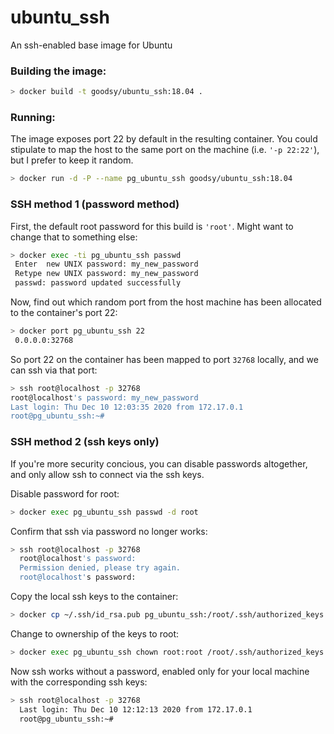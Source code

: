 # ubuntu_ssh

An ssh-enabled base image for Ubuntu

### Building the image:

```bash
> docker build -t goodsy/ubuntu_ssh:18.04 .
```

### Running:

The image exposes port 22 by default in the resulting container.
You could stipulate to map the host to the same port on the machine (i.e. `'-p 22:22'`), but I prefer to keep it random.

```bash
> docker run -d -P --name pg_ubuntu_ssh goodsy/ubuntu_ssh:18.04
```

### SSH method 1 (password method)

First, the default root password for this build is `'root'`.
Might want to change that to something else:

```bash
> docker exec -ti pg_ubuntu_ssh passwd
 Enter  new UNIX password: my_new_password 
 Retype new UNIX password: my_new_password
 passwd: password updated successfully
```

Now, find out which random port from the host machine has been allocated to the container's port 22:

```bash
> docker port pg_ubuntu_ssh 22
 0.0.0.0:32768
```

So port 22 on the container has been mapped to port `32768` locally, and we can ssh via that port:

```bash
> ssh root@localhost -p 32768
root@localhost's password: my_new_password
Last login: Thu Dec 10 12:03:35 2020 from 172.17.0.1
root@pg_ubuntu_ssh:~# 
```

### SSH method 2 (ssh keys only)

If you're more security concious, you can disable passwords altogether, and only allow ssh to connect via the ssh keys.

Disable password for root:

```bash
> docker exec pg_ubuntu_ssh passwd -d root
```

Confirm that ssh via password no longer works:

```bash
> ssh root@localhost -p 32768             
  root@localhost's password: 
  Permission denied, please try again.
  root@localhost's password: 
```

Copy the local ssh keys to the container:

```bash
> docker cp ~/.ssh/id_rsa.pub pg_ubuntu_ssh:/root/.ssh/authorized_keys
```

Change to ownership of the keys to root:

```bash
> docker exec pg_ubuntu_ssh chown root:root /root/.ssh/authorized_keys
```

Now ssh works without a password, enabled only for your local machine with the corresponding ssh keys:

```bash
> ssh root@localhost -p 32768                                         
  Last login: Thu Dec 10 12:12:13 2020 from 172.17.0.1
  root@pg_ubuntu_ssh:~# 
```
